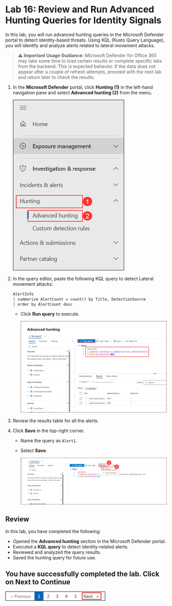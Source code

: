 # Lab 16: Review and Run Advanced Hunting Queries for Identity Signals

In this lab, you will run advanced hunting queries in the Microsoft Defender portal to detect identity-based threats. Using KQL (Kusto Query Language), you will identify and analyze alerts related to lateral movement attacks.

> **⚠ Important Usage Guidance:** Microsoft Defender for Office 365 may take some time to load certain results or complete specific labs from the backend. This is expected behavior. If the data does not appear after a couple of refresh attempts, proceed with the next lab and return later to check the results.

1. In the **Microsoft Defender** portal, click **Hunting (1)** in the left-hand navigation pane and select **Advanced hunting (2)** from the menu.

   ![](./media/corr_t_f_7.png)

1. In the query editor, paste the following KQL query to detect Lateral movement attacks:

   ```kql
   AlertInfo
   | summarize AlertCount = count() by Title, DetectionSource
   | order by AlertCount desc
   ```
   - Click **Run query** to execute.

      ![](./media/E1T5S2.png)

1. Review the results table for all the alerts.

1. Click **Save** in the top-right corner.
   - Name the query as `Alert1`.
   - Select **Save**.

      ![](./media/E1T5S4.png)

## Review

In this lab, you have completed the following:

- Opened the **Advanced hunting** section in the Microsoft Defender portal.  
- Executed a **KQL query** to detect identity-related alerts.  
- Reviewed and analyzed the query results.  
- Saved the hunting query for future use.  

## You have successfully completed the lab. Click on Next to Continue

  ![Start Your Azure Journey](./media/rd_gs_1_9.png)
